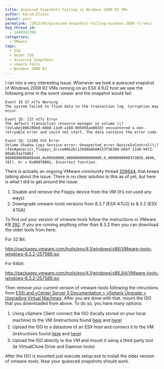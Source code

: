 ```yaml
---
title: Quiesced Snapshots Failing in Windows 2008 R2 VMs
author: Karim Elatov
layout: post
permalink: /2012/05/quiesced-snapshots-failing-windows-2008-r2-vms/
dsq_thread_id:
  - 1408341399
categories:
  - VMware
tags:
  - ISO
  - mount ISO
  - Quiesced Snapshots
  - vmware-tools
  - Windows 2008 R2
---
```

I ran into a very interesting issue. Whenever we took a quiesced snapshot of Windows 2008 R2 VMs running on an ESX 4.1U2 host we saw the following error in the event viewer and the snapshot would fail:

	  
	Event ID 57 ntfs Warning  
	The system failed to flush data to the transaction log. Corruption may occur.
	
	Event ID: 137 ntfs Error  
	The default transaction resource manager on volume \\?\Volume{806289e8-6088-11e0-a168-005056ae003d} encountered a non-retryable error and could not start. The data contains the error code.
	
	Event ID: 12289 VSS Error  
	Volume Shadow Copy Service error: Unexpected error DeviceIoControl(\\?\fdc#generic\_floppy\_drive#6&2bc13940&0&0#{53f5630d-b6bf-11d0-94f2-00a0c91efb8b} - 00000000000004A0,0x00560000,0000000000000000,0,0000000000353B50,4096,[0]). hr = 0x80070001, Incorrect function.  
	

There is actually an ongoing VMware community thread <a href="http://communities.vmware.com/thread/309844" onclick="javascript:_gaq.push(['_trackEvent','outbound-article','http://communities.vmware.com/thread/309844']);">309844</a>, that keeps talking about the issue. There is no clear solution to this as of yet, but here is what I did to get around the issue:

1.  <span style="line-height: 22px;">Disable and remove the Floppy device from the VM (it&#8217;s not used any ways)</span>
2.  <span style="line-height: 22px;">Downgrade vmware-tools versions from 8.3.7 (ESX 4.1U2) to 8.3.2 (ESX 4.1GA)</span>

To find out your version of vmware-tools follow the instructions in VMware KB <a href="http://kb.vmware.com/kb/392" onclick="javascript:_gaq.push(['_trackEvent','outbound-article','http://kb.vmware.com/kb/392']);">392</a>. If you are running anything other than 8.3.2 then you can download the older tools from here:

For 32 Bit:

http://packages.vmware.com/tools/esx/4.1/windows/x86/VMware-tools-windows-8.3.2-257589.iso

For 64bit:

http://packages.vmware.com/tools/esx/4.1/windows/x86_64/VMware-tools-windows-8.3.2-257589.iso

Then remove your current version of vmware-tools following the intructions from <a href="http://pubs.vmware.com/vsphere-50/index.jsp?topic=%2Fcom.vmware.vsphere.upgrade.doc_50%2FGUID-6F7BE33A-3B8A-4C57-9C35-656CE05BE22D.html" onclick="javascript:_gaq.push(['_trackEvent','outbound-article','http://pubs.vmware.com/vsphere-50/index.jsp?topic=%2Fcom.vmware.vsphere.upgrade.doc_50%2FGUID-6F7BE33A-3B8A-4C57-9C35-656CE05BE22D.html']);">ESXi and vCenter Server 5 Documentation > vSphere Upgrade > Upgrading Virtual Machines</a>. After you are done with that, mount the ISO that you downloaded from above. To do so, you have many options:

1.  <span style="line-height: 22px;">Using vSphere Client connect the ISO (locally stored on your local machine) to the VM (instructions found <a href="http://pubs.vmware.com/vsphere-4-esx-vcenter/index.jsp?topic=/com.vmware.vsphere.webaccess.doc_40_u1/managing_virtual_machines/t_connect_client_device_image_files_to_a_virtual_machine.html" onclick="javascript:_gaq.push(['_trackEvent','outbound-article','http://pubs.vmware.com/vsphere-4-esx-vcenter/index.jsp?topic=/com.vmware.vsphere.webaccess.doc_40_u1/managing_virtual_machines/t_connect_client_device_image_files_to_a_virtual_machine.html']);">here</a> and <a href="http://pubs.vmware.com/vsphere-4-esx-vcenter/index.jsp?topic=/com.vmware.vsphere.bsa.doc_40/vc_admin_guide/virtual_machine_configuration/t_change_the_dvd_cd-rom_drive_configuration.html" onclick="javascript:_gaq.push(['_trackEvent','outbound-article','http://pubs.vmware.com/vsphere-4-esx-vcenter/index.jsp?topic=/com.vmware.vsphere.bsa.doc_40/vc_admin_guide/virtual_machine_configuration/t_change_the_dvd_cd-rom_drive_configuration.html']);">here</a>)</span>
2.  <span style="line-height: 22px;">Upload the ISO to a datastore of an ESX host and connect it to the VM (instructions found <a href="http://pubs.vmware.com/vsphere-4-esx-vcenter/index.jsp?topic=/com.vmware.vsphere.webaccess.doc_40_u1/managing_virtual_machines/t_use_an_iso_image_for_the_new_cd_dvd_drive.html" onclick="javascript:_gaq.push(['_trackEvent','outbound-article','http://pubs.vmware.com/vsphere-4-esx-vcenter/index.jsp?topic=/com.vmware.vsphere.webaccess.doc_40_u1/managing_virtual_machines/t_use_an_iso_image_for_the_new_cd_dvd_drive.html']);">here</a> and <a href="http://pubs.vmware.com/vsphere-4-esx-vcenter/index.jsp?topic=/com.vmware.vsphere.bsa.doc_40/vc_admin_guide/virtual_machine_configuration/t_change_the_dvd_cd-rom_drive_configuration.html" onclick="javascript:_gaq.push(['_trackEvent','outbound-article','http://pubs.vmware.com/vsphere-4-esx-vcenter/index.jsp?topic=/com.vmware.vsphere.bsa.doc_40/vc_admin_guide/virtual_machine_configuration/t_change_the_dvd_cd-rom_drive_configuration.html']);">here</a>)</span>
3.  <span style="line-height: 22px;">Upload the ISO directly to the VM and mount it using a third party tool (ie VIrtualClone Drive and Daemon tools)</span>

After the ISO is mounted just execute setup.exe to install the older version of vmware-tools. Now your quiesced snapshots should work.


